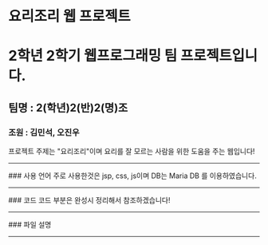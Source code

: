 # 요리조리 웹 프로젝트
# 2학년 2학기 웹프로그래밍 팀 프로젝트입니다.
## 팀명 : 2(학년)2(반)2(명)조 
### 조원 : 김민석, 오진우

프로젝트 주제는 "요리조리"이며 요리를 잘 모르는 사람을 위한 도움을 주는 웹입니다! <br>
<hr>
### 사용 언어
주로 사용한것은 jsp, css, js이며 DB는 Maria DB 를 이용하였습니다. 
<hr>
### 코드
코드 부분은 완성시 정리해서 참조하겠습니다!
<hr>
### 파일 설명
<hr>

